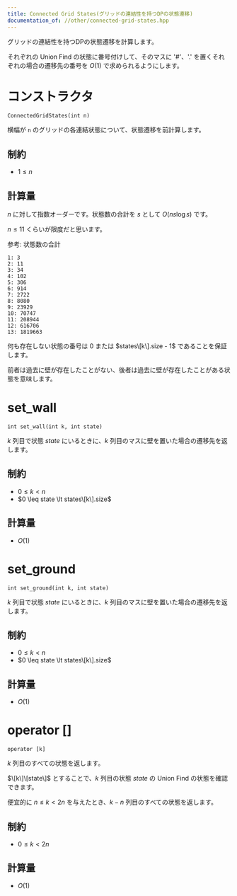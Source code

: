```yaml
---
title: Connected Grid States(グリッドの連結性を持つDPの状態遷移)
documentation_of: //other/connected-grid-states.hpp
---
```


グリッドの連結性を持つDPの状態遷移を計算します。

それぞれの Union Find の状態に番号付けして、そのマスに '#'、'.' を置くそれぞれの場合の遷移先の番号を $O(1)$ で求められるようにします。

# コンストラクタ

```
ConnectedGridStates(int n)
```

横幅が `n` のグリッドの各連結状態について、状態遷移を前計算します。

## 制約

- $1 \leq n$

## 計算量

$n$ に対して指数オーダーです。状態数の合計を $s$ として $O(ns \log s)$ です。
 
$n \leq 11$ くらいが限度だと思います。

参考: 状態数の合計
```
1: 3
2: 11
3: 34
4: 102
5: 306
6: 914
7: 2722
8: 8080
9: 23929
10: 70747
11: 208944
12: 616706
13: 1819663
```

何も存在しない状態の番号は $0$ または $states\[k\].size - 1$ であることを保証します。

前者は過去に壁が存在したことがない、後者は過去に壁が存在したことがある状態を意味します。

# set_wall

```
int set_wall(int k, int state)
```

$k$ 列目で状態 $state$ にいるときに、$k$ 列目のマスに壁を置いた場合の遷移先を返します。

## 制約

- $0 \leq k \lt n$
- $0 \leq state \lt states\[k\].size$

## 計算量

- $O(1)$

# set_ground

```
int set_ground(int k, int state)
```

$k$ 列目で状態 $state$ にいるときに、$k$ 列目のマスに壁を置いた場合の遷移先を返します。

## 制約

- $0 \leq k \lt n$
- $0 \leq state \lt states\[k\].size$

## 計算量

- $O(1)$

# operator []

```
operator [k]
```

$k$ 列目のすべての状態を返します。

$\[k\]\[state\]$ とすることで、$k$ 列目の状態 $state$ の Union Find の状態を確認できます。

便宜的に $n \leq k \lt 2n$ を与えたとき、$k - n$ 列目のすべての状態を返します。

## 制約

- $0 \leq k \lt 2n$

## 計算量

- $O(1)$
